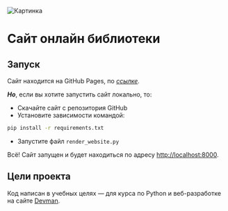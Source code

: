 ![Картинка](https://imgur.com/a/Sgf3NpR)

# Сайт онлайн библиотеки

## Запуск

Сайт находится на GitHub Pages, по [*ссылке*](https://a1exuus.github.io/online_library/).

***Но***, если вы хотите запустить сайт локально, то:

- Скачайте сайт с репозитория GitHub
- Установите зависимости командой:
```sh
pip install -r requirements.txt
```
- Запустите файл `render_website.py`

Всё! Сайт запущен и будет находиться по адресу [http://localhost:8000](http://localhost:8000).

## Цели проекта

Код написан в учебных целях — для курса по Python и веб-разработке на сайте [Devman](https://dvmn.org).
